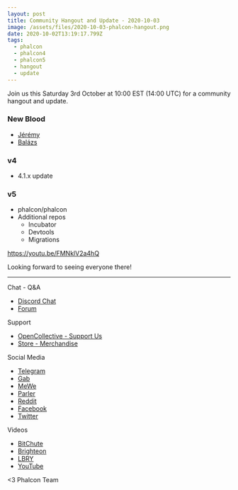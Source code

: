 ```yaml
---
layout: post
title: Community Hangout and Update - 2020-10-03
image: /assets/files/2020-10-03-phalcon-hangout.png
date: 2020-10-02T13:19:17.799Z
tags:
  - phalcon
  - phalcon4
  - phalcon5
  - hangout
  - update
---
```

Join us this Saturday 3rd October at 10:00 EST (14:00 UTC) for a community hangout and update.

<!--more-->

### New Blood
 - [Jérémy](https://github.com/jenovateurs)
 - [Balázs](https://github.com/zsilbi)

### v4
- 4.1.x update

### v5 
  - phalcon/phalcon
  - Additional repos
    - Incubator
    - Devtools
    - Migrations

<https://youtu.be/FMNklV2a4hQ>

Looking forward to seeing everyone there!

- - -

Chat - Q&A

* [Discord Chat](https://phalcon.io/discord)
* [Forum](https://phalcon.link/forum)

Support

* [OpenCollective - Support Us](https://phalcon.io/fund)
* [Store - Merchandise](https://phalcon.io/store)

Social Media

* [Telegram](https://phalcon.io/telegram)
* [Gab](https://phalcon.io/gab)
* [MeWe](https://phalcon.io/mewe)
* [Parler](https://phalcon.io/parler)
* [Reddit](https://phalcon.io/reddit)
* [Facebook](https://phalcon.io/fb)
* [Twitter](https://phalcon.io/t)

Videos

* [BitChute](https://phalcon.io/bitchute)
* [Brighteon](https://phalcon.io/brighteon)
* [LBRY](https://phalcon.io/lbry)
* [YouTube](https://phalcon.io/youtube)

<3 Phalcon Team
